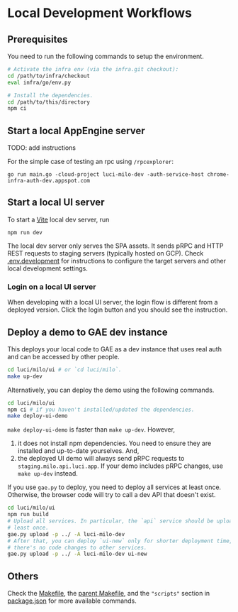 
# Local Development Workflows
## Prerequisites
You need to run the following commands to setup the environment.
```sh
# Activate the infra env (via the infra.git checkout):
cd /path/to/infra/checkout
eval infra/go/env.py

# Install the dependencies.
cd /path/to/this/directory
npm ci
```

## Start a local AppEngine server
TODO: add instructions

For the simple case of testing an rpc using `/rpcexplorer`:
```
go run main.go -cloud-project luci-milo-dev -auth-service-host chrome-infra-auth-dev.appspot.com
```

## Start a local UI server
To start a [Vite](https://vitejs.dev) local dev server, run
```
npm run dev
```

The local dev server only serves the SPA assets. It sends pRPC and HTTP REST
requests to staging servers (typically hosted on GCP). Check
[.env.development](../../.env.development) for instructions to configure the target
servers and other local development settings.


### Login on a local UI server
When developing with a local UI server, the login flow is different from a
deployed version. Click the login button and you should see the instruction.

## Deploy a demo to GAE dev instance
This deploys your local code to GAE as a dev instance that uses real auth
and can be accessed by other people.

```sh
cd luci/milo/ui # or `cd luci/milo`.
make up-dev
```

Alternatively, you can deploy the demo using the following commands.
```sh
cd luci/milo/ui
npm ci # if you haven't installed/updated the dependencies.
make deploy-ui-demo
```

`make deploy-ui-demo` is faster than `make up-dev`. However,
1. it does not install npm dependencies. You need to ensure they are installed
   and up-to-date yourselves. And,
2. the deployed UI demo will always send pRPC requests to
   `staging.milo.api.luci.app`. If your demo includes pRPC changes, use
   `make up-dev` instead.

If you use `gae.py` to deploy, you need to deploy all services at least once.
Otherwise, the browser code will try to call a dev API that doesn't exist.
```sh
cd luci/milo/ui
npm run build
# Upload all services. In particular, the `api` service should be uploaded at
# least once.
gae.py upload -p ../ -A luci-milo-dev
# After that, you can deploy `ui-new` only for shorter deployment time, if
# there's no code changes to other services.
gae.py upload -p ../ -A luci-milo-dev ui-new
```

## Others
Check the [Makefile](Makefile), the [parent Makefile](../Makefile), and the
`"scripts"` section in [package.json](package.json) for more available commands.
